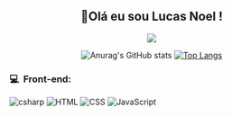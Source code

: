 <div align="center"> 

## 👾Olá eu sou Lucas Noel  !
<a href="https://instagram.com/lucassz_noel"><img src="https://img.shields.io/badge/-@lucassz_noel_-E4405F?style=flat-square&logo=Instagram&logoColor=white"/></a>


![Anurag's GitHub stats](https://github-readme-stats.vercel.app/api?username=lucasnoelgb&show_icons=true&theme=radical)
  [![Top Langs](https://github-readme-stats.vercel.app/api/top-langs/?username=lucasnoelgb&show_icons=true&theme=radical)](https://github.com/lucasnoelgb/github-readme-stats)


</div>  

<h3>💻 &nbsp;Front-end:</h3>

![csharp](https://img.shields.io/badge/-csharp-333333?style=flat&logo=csharp)
![HTML](https://img.shields.io/badge/-HTML-333333?style=flat&logo=HTML5)
![CSS](https://img.shields.io/badge/-CSS-333333?style=flat&logo=CSS3&logoColor=1572B6)
![JavaScript](https://img.shields.io/badge/-JavaScript-333333?style=flat&logo=javascript)

